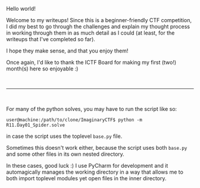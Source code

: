 Hello world!

Welcome to my writeups!
Since this is a beginner-friendly CTF competition,
I did my best to go through the challenges and explain my thought process in working through them
in as much detail as I could (at least, for the writeups that I've completed so far).

I hope they make sense, and that you enjoy them!

Once again, I'd like to thank the ICTF Board for making my first (two!) month(s) here so enjoyable :)

<br>

------

<br>

For many of the python solves, you may have to run the script like so:
```shell
user@machine:/path/to/clone/ImaginaryCTF$ python -m R11.Day01_Spider.solve
```
in case the script uses the toplevel `base.py` file.

Sometimes this doesn't work either, because the script uses both `base.py`
and some other files in its own nested directory. 

In these cases, good luck :) I use PyCharm for development and it automagically manages the working directory
in a way that allows me to both import toplevel modules yet open files in the inner directory.
